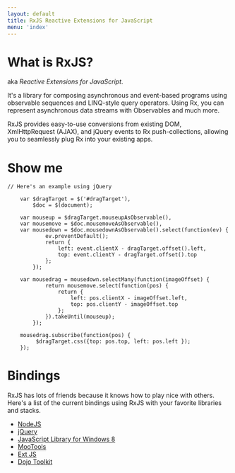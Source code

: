 ```yaml
---
layout: default
title: RxJS Reactive Extensions for JavaScript
menu: 'index'
---
```


# What is RxJS?

aka _Reactive Extensions for JavaScript_. 

It's a library for composing asynchronous and event-based programs using observable sequences and LINQ-style query operators. Using Rx, you can represent asynchronous data streams with Observables and much more.

RxJS provides easy-to-use conversions from existing DOM, XmlHttpRequest (AJAX), and jQuery events to Rx push-collections, allowing you to seamlessly plug Rx into your existing apps.

# Show me

<pre><code data-language="JavaScript">// Here's an example using jQuery

	var $dragTarget = $('#dragTarget'), 
		$doc = $(document);

	var mouseup = $dragTarget.mouseupAsObservable(),
	var mousemove = $doc.mousemoveAsObservable(),
	var mousedown = $doc.mousedownAsObservable().select(function(ev) {
	        ev.preventDefault();
	        return {
	            left: event.clientX - dragTarget.offset().left,
	            top: event.clientY - dragTarget.offset().top
	        };
	    });

	var mousedrag = mousedown.selectMany(function(imageOffset) {
	        return mousemove.select(function(pos) {
	            return {
	                left: pos.clientX - imageOffset.left,
	                top: pos.clientY - imageOffset.top
	            };
	        }).takeUntil(mouseup);
	    });

	mousedrag.subscribe(function(pos) {
	     $dragTarget.css({top: pos.top, left: pos.left });
	});
</code></pre>

# Bindings

RxJS has lots of friends because it knows how to play nice with others.
Here's a list of the current bindings using RxJS with your favorite libraries and stacks.

* [NodeJS](https://github.com/Reactive-Extensions/rxjs-node)
* [jQuery](https://github.com/Reactive-Extensions/rxjs-jquery)
* [JavaScript Library for Windows 8](https://github.com/Reactive-Extensions/rxjs-winjs)
* [MooTools](https://github.com/Reactive-Extensions/rxjs-mootools)
* [Ext JS](https://github.com/Reactive-Extensions/rxjs-extjs)
* [Dojo Toolkit](https://github.com/Reactive-Extensions/rxjs-dojo)